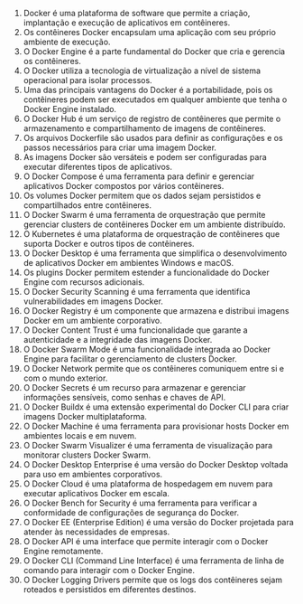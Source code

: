 1. Docker é uma plataforma de software que permite a criação, implantação e execução de aplicativos em contêineres.
2. Os contêineres Docker encapsulam uma aplicação com seu próprio ambiente de execução.
3. O Docker Engine é a parte fundamental do Docker que cria e gerencia os contêineres.
4. O Docker utiliza a tecnologia de virtualização a nível de sistema operacional para isolar processos.
5. Uma das principais vantagens do Docker é a portabilidade, pois os contêineres podem ser executados em qualquer ambiente que tenha o Docker Engine instalado.
6. O Docker Hub é um serviço de registro de contêineres que permite o armazenamento e compartilhamento de imagens de contêineres.
7. Os arquivos Dockerfile são usados para definir as configurações e os passos necessários para criar uma imagem Docker.
8. As imagens Docker são versáteis e podem ser configuradas para executar diferentes tipos de aplicativos.
9. O Docker Compose é uma ferramenta para definir e gerenciar aplicativos Docker compostos por vários contêineres.
10. Os volumes Docker permitem que os dados sejam persistidos e compartilhados entre contêineres.
11. O Docker Swarm é uma ferramenta de orquestração que permite gerenciar clusters de contêineres Docker em um ambiente distribuído.
12. O Kubernetes é uma plataforma de orquestração de contêineres que suporta Docker e outros tipos de contêineres.
13. O Docker Desktop é uma ferramenta que simplifica o desenvolvimento de aplicativos Docker em ambientes Windows e macOS.
14. Os plugins Docker permitem estender a funcionalidade do Docker Engine com recursos adicionais.
15. O Docker Security Scanning é uma ferramenta que identifica vulnerabilidades em imagens Docker.
16. O Docker Registry é um componente que armazena e distribui imagens Docker em um ambiente corporativo.
17. O Docker Content Trust é uma funcionalidade que garante a autenticidade e a integridade das imagens Docker.
18. O Docker Swarm Mode é uma funcionalidade integrada ao Docker Engine para facilitar o gerenciamento de clusters Docker.
19. O Docker Network permite que os contêineres comuniquem entre si e com o mundo exterior.
20. O Docker Secrets é um recurso para armazenar e gerenciar informações sensíveis, como senhas e chaves de API.
21. O Docker Buildx é uma extensão experimental do Docker CLI para criar imagens Docker multiplataforma.
22. O Docker Machine é uma ferramenta para provisionar hosts Docker em ambientes locais e em nuvem.
23. O Docker Swarm Visualizer é uma ferramenta de visualização para monitorar clusters Docker Swarm.
24. O Docker Desktop Enterprise é uma versão do Docker Desktop voltada para uso em ambientes corporativos.
25. O Docker Cloud é uma plataforma de hospedagem em nuvem para executar aplicativos Docker em escala.
26. O Docker Bench for Security é uma ferramenta para verificar a conformidade de configurações de segurança do Docker.
27. O Docker EE (Enterprise Edition) é uma versão do Docker projetada para atender às necessidades de empresas.
28. O Docker API é uma interface que permite interagir com o Docker Engine remotamente.
29. O Docker CLI (Command Line Interface) é uma ferramenta de linha de comando para interagir com o Docker Engine.
30. O Docker Logging Drivers permite que os logs dos contêineres sejam roteados e persistidos em diferentes destinos.
